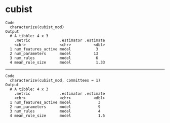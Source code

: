 # cubist

    Code
      characterize(cubist_mod)
    Output
      # A tibble: 4 x 3
        .metric             .estimator .estimate
        <chr>               <chr>          <dbl>
      1 num_features_active model           3   
      2 num_parameters      model          13   
      3 num_rules           model           6   
      4 mean_rule_size      model           1.33

---

    Code
      characterize(cubist_mod, committees = 1)
    Output
      # A tibble: 4 x 3
        .metric             .estimator .estimate
        <chr>               <chr>          <dbl>
      1 num_features_active model            3  
      2 num_parameters      model            9  
      3 num_rules           model            4  
      4 mean_rule_size      model            1.5

